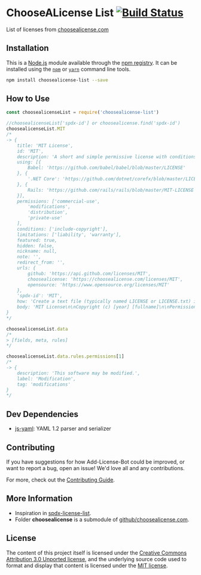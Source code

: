 # ChooseALicense List [![Build Status](https://travis-ci.org/TiagoDanin/ChooseALicense-List.png?branch=master)](https://travis-ci.org/TiagoDanin/ChooseALicense-List)

List of licenses from [choosealicense.com](https://choosealicense.com)

## Installation

This is a [Node.js](https://nodejs.org/) module available through the
[npm registry](https://www.npmjs.com/). It can be installed using the
[`npm`](https://docs.npmjs.com/getting-started/installing-npm-packages-locally)
or
[`yarn`](https://yarnpkg.com/en/)
command line tools.

```sh
npm install choosealicense-list --save
```

## How to Use

```javascript
const choosealicenseList = require('choosealicense-list')

//choosealicenseList['spdx-id'] or choosealicense.find('spdx-id')
choosealicenseList.MIT
/*
-> {
	title: 'MIT License',
	id: 'MIT',
	description: 'A short and simple permissive license with conditions only requiring preservation of copyright and license notices. Licensed works, modifications, and larger works may be distributed under different terms and without source code.',
	using: [{
		Babel: 'https://github.com/babel/babel/blob/master/LICENSE'
	}, {
		'.NET Core': 'https://github.com/dotnet/corefx/blob/master/LICENSE.TXT'
	}, {
		Rails: 'https://github.com/rails/rails/blob/master/MIT-LICENSE'
	}],
	permissions: ['commercial-use',
		'modifications',
		'distribution',
		'private-use'
	],
	conditions: ['include-copyright'],
	limitations: ['liability', 'warranty'],
	featured: true,
	hidden: false,
	nickname: null,
	note: '',
	redirect_from: '',
	urls: {
		github: 'https://api.github.com/licenses/MIT',
		choosealicense: 'https://choosealicense.com/licenses/MIT',
		opensource: 'https://www.opensource.org/licenses/MIT'
	},
	'spdx-id': 'MIT',
	how: 'Create a text file (typically named LICENSE or LICENSE.txt) in the root of your source code and copy the text of the license into the file. Replace [year] with the current year and [fullname] with the name (or names) of the copyright holders.',
	body: 'MIT License\n\nCopyright (c) [year] [fullname]\n\nPermission is hereby granted, free of charge, to any person obtaining a copy\nof this software and associated documentation files (the "Software"), to deal\nin the Software without restriction, including without limitation the rights\nto use, copy, modify, merge, publish, distribute, sublicense, and/or sell\ncopies of the Software, and to permit persons to whom the Software is\nfurnished to do so, subject to the following conditions:\n\nThe above copyright notice and this permission notice shall be included in all\ncopies or substantial portions of the Software.\n\nTHE SOFTWARE IS PROVIDED "AS IS", WITHOUT WARRANTY OF ANY KIND, EXPRESS OR\nIMPLIED, INCLUDING BUT NOT LIMITED TO THE WARRANTIES OF MERCHANTABILITY,\nFITNESS FOR A PARTICULAR PURPOSE AND NONINFRINGEMENT. IN NO EVENT SHALL THE\nAUTHORS OR COPYRIGHT HOLDERS BE LIABLE FOR ANY CLAIM, DAMAGES OR OTHER\nLIABILITY, WHETHER IN AN ACTION OF CONTRACT, TORT OR OTHERWISE, ARISING FROM,\nOUT OF OR IN CONNECTION WITH THE SOFTWARE OR THE USE OR OTHER DEALINGS IN THE\nSOFTWARE.\n'
}
*/

choosealicenseList.data
/*
> [fields, meta, rules]
*/

choosealicenseList.data.rules.permissions[1]
/*
-> {
	description: 'This software may be modified.',
	label: 'Modification',
	tag: 'modifications'
}
*/
```

## Dev Dependencies

- [js-yaml](https://ghub.io/js-yaml): YAML 1.2 parser and serializer

## Contributing

If you have suggestions for how Add-License-Bot could be improved, or want to report a bug, open an issue! We'd love all and any contributions.

For more, check out the [Contributing Guide](CONTRIBUTING.md).

## More Information

- Inspiration in [spdx-license-list](https://www.npmjs.com/package/spdx-license-list).
- Folder **choosealicense** is a submodule of [github/choosealicense.com](https://github.com/github/choosealicense.com).

## License

The content of this project itself is licensed under the [Creative Commons Attribution 3.0 Unported license](https://creativecommons.org/licenses/by/3.0/), and the underlying source code used to format and display that content is licensed under the [MIT license](LICENSE).
